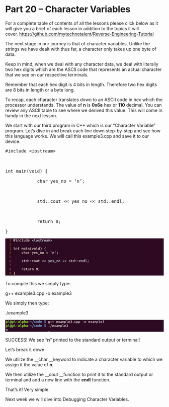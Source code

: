 # Part 20 – Character Variables

For a complete table of contents of all the lessons please click below as it will give you a brief of each lesson in addition to the topics it will cover.&nbsp;https://github.com/mytechnotalent/Reverse-Engineering-Tutorial

The next stage in our journey is that of character variables.&nbsp;Unlike the strings we have dealt with thus far, a character only takes up one byte of data.

Keep in mind, when we deal with any character data, we deal with literally two hex digits which are the ASCII code that represents an actual character that we see on our respective terminals.

Remember that each hex digit is 4 bits in length.&nbsp;Therefore two hex digits are 8 bits in length or a byte long.&nbsp;

To recap, each character translates down to an ASCII code in hex which the processor understands.&nbsp;The value of __n__ is __0x6e__ hex or __110__ decimal.&nbsp;You can review any ASCII table to see where we derived this value.&nbsp;This will come in handy in the next lesson.

We start with our third program in C++ which is our “Character Variable” program.&nbsp;Let’s dive in and break each line down step-by-step and see how this language works.&nbsp;We will call this example3.cpp and save it to our device.

<pre spellcheck="false">#include &lt;iostream&gt;

&nbsp;

int main(void) {

&nbsp;&nbsp;&nbsp;&nbsp;&nbsp;&nbsp;&nbsp;&nbsp;&nbsp;&nbsp;&nbsp; char yes_no = ‘n’;

&nbsp;

&nbsp;&nbsp;&nbsp;&nbsp;&nbsp;&nbsp;&nbsp;&nbsp;&nbsp;&nbsp;&nbsp; std::cout &lt;&lt; yes_no &lt;&lt; std::endl;

&nbsp;

&nbsp;&nbsp;&nbsp;&nbsp;&nbsp;&nbsp;&nbsp;&nbsp;&nbsp;&nbsp;&nbsp; return 0;

}
</pre>

<div class="slate-resizable-image-embed slate-image-embed__resize-full-width"><img src="imgs/148526525.jpg"/></div>

To compile this we simply type:

g++ example3.cpp -o example3

We simply then type:

./example3

<div class="slate-resizable-image-embed slate-image-embed__resize-full-width"><img src="imgs/194534878.jpg"/></div>

SUCCESS!&nbsp;We see “__n__” printed to the standard output or terminal!

Let’s break it down:

We utilize the __char __keyword to indicate a character variable to which we assign it the value of __n__.

We then utilize the __cout __function to print it to the standard output or terminal and add a new line with the __endl__ function.

That’s it!&nbsp;Very simple.

Next week we will dive into Debugging Character Variables.